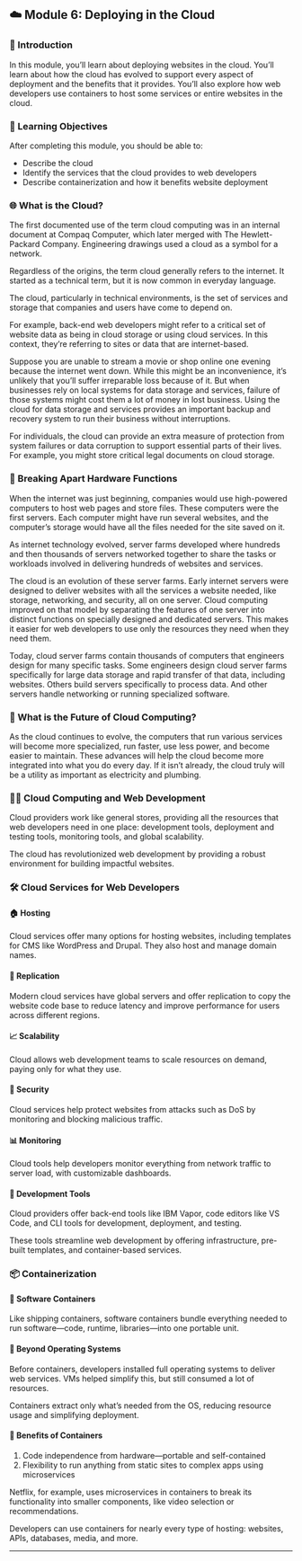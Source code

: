 ## ☁️ Module 6: Deploying in the Cloud

### 📖 Introduction

In this module, you’ll learn about deploying websites in the cloud. You’ll learn about how the cloud has evolved to support every aspect of deployment and the benefits that it provides. You’ll also explore how web developers use containers to host some services or entire websites in the cloud.

### 🎯 Learning Objectives

After completing this module, you should be able to:

* Describe the cloud
* Identify the services that the cloud provides to web developers
* Describe containerization and how it benefits website deployment

### 🌐 What is the Cloud?

The first documented use of the term cloud computing was in an internal document at Compaq Computer, which later merged with The Hewlett-Packard Company. Engineering drawings used a cloud as a symbol for a network.

Regardless of the origins, the term cloud generally refers to the internet. It started as a technical term, but it is now common in everyday language.

The cloud, particularly in technical environments, is the set of services and storage that companies and users have come to depend on.

For example, back-end web developers might refer to a critical set of website data as being in cloud storage or using cloud services. In this context, they’re referring to sites or data that are internet-based.

Suppose you are unable to stream a movie or shop online one evening because the internet went down. While this might be an inconvenience, it’s unlikely that you’ll suffer irreparable loss because of it. But when businesses rely on local systems for data storage and services, failure of those systems might cost them a lot of money in lost business. Using the cloud for data storage and services provides an important backup and recovery system to run their business without interruptions.

For individuals, the cloud can provide an extra measure of protection from system failures or data corruption to support essential parts of their lives. For example, you might store critical legal documents on cloud storage.

### 🔧 Breaking Apart Hardware Functions

When the internet was just beginning, companies would use high-powered computers to host web pages and store files. These computers were the first servers. Each computer might have run several websites, and the computer’s storage would have all the files needed for the site saved on it.

As internet technology evolved, server farms developed where hundreds and then thousands of servers networked together to share the tasks or workloads involved in delivering hundreds of websites and services.

The cloud is an evolution of these server farms. Early internet servers were designed to deliver websites with all the services a website needed, like storage, networking, and security, all on one server. Cloud computing improved on that model by separating the features of one server into distinct functions on specially designed and dedicated servers. This makes it easier for web developers to use only the resources they need when they need them.

Today, cloud server farms contain thousands of computers that engineers design for many specific tasks. Some engineers design cloud server farms specifically for large data storage and rapid transfer of that data, including websites. Others build servers specifically to process data. And other servers handle networking or running specialized software.

### 🔮 What is the Future of Cloud Computing?

As the cloud continues to evolve, the computers that run various services will become more specialized, run faster, use less power, and become easier to maintain. These advances will help the cloud become more integrated into what you do every day. If it isn’t already, the cloud truly will be a utility as important as electricity and plumbing.

### 🧑‍💻 Cloud Computing and Web Development

Cloud providers work like general stores, providing all the resources that web developers need in one place: development tools, deployment and testing tools, monitoring tools, and global scalability.

The cloud has revolutionized web development by providing a robust environment for building impactful websites.

### 🛠️ Cloud Services for Web Developers

#### 🏠 Hosting

Cloud services offer many options for hosting websites, including templates for CMS like WordPress and Drupal. They also host and manage domain names.

#### 📍 Replication

Modern cloud services have global servers and offer replication to copy the website code base to reduce latency and improve performance for users across different regions.

#### 📈 Scalability

Cloud allows web development teams to scale resources on demand, paying only for what they use.

#### 🔐 Security

Cloud services help protect websites from attacks such as DoS by monitoring and blocking malicious traffic.

#### 📊 Monitoring

Cloud tools help developers monitor everything from network traffic to server load, with customizable dashboards.

#### 🧰 Development Tools

Cloud providers offer back-end tools like IBM Vapor, code editors like VS Code, and CLI tools for development, deployment, and testing.

These tools streamline web development by offering infrastructure, pre-built templates, and container-based services.

### 📦 Containerization

#### 🚢 Software Containers

Like shipping containers, software containers bundle everything needed to run software—code, runtime, libraries—into one portable unit.

#### 🧱 Beyond Operating Systems

Before containers, developers installed full operating systems to deliver web services. VMs helped simplify this, but still consumed a lot of resources.

Containers extract only what’s needed from the OS, reducing resource usage and simplifying deployment.

#### 🎯 Benefits of Containers

1. Code independence from hardware—portable and self-contained
2. Flexibility to run anything from static sites to complex apps using microservices

Netflix, for example, uses microservices in containers to break its functionality into smaller components, like video selection or recommendations.

Developers can use containers for nearly every type of hosting: websites, APIs, databases, media, and more.

---
